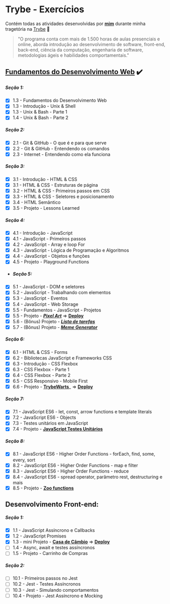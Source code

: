 # Trybe - Exercícios

Contém todas as atividades desenvolvidas por __[mim](https://www.linkedin.com/in/allan-ikeda/)__ durante minha tragetória na [Trybe](https://www.betrybe.com/) :rocket:


>"O programa conta com mais de 1.500 horas de aulas presenciais e online, aborda introdução ao desenvolvimento de software, front-end, back-end, ciência da computação, engenharia de software, metodologias ágeis e habilidades comportamentais."

##  __[Fundamentos do Desenvolvimento Web](https://github.com/AllanIkeda/trybe-exercicios/tree/main/fundamentos)__ ✔️

##### Seção 1:
- [X] 1.3 - Fundamentos do Desenvolvimento Web
- [X] 1.3 - Introdução - Unix & Shell
- [X] 1.3 - Unix & Bash - Parte 1
- [X] 1.4 - Unix & Bash - Parte 2

##### Seção 2:
- [X] 2.1 - Git & GitHub  - O que é e para que serve
- [X] 2.2 - Git & GitHub - Entendendo os comandos
- [X] 2.3 - Internet - Entendendo como ela funciona

##### Seção 3:
- [X] 3.1 - Introdução - HTML & CSS
- [X] 3.1 - HTML & CSS - Estruturas de página
- [X] 3.2 - HTML & CSS - Primeiros passos em CSS
- [X] 3.3 - HTML & CSS - Seletores e posicionamento
- [X] 3.4 - HTML Semântico
- [X] 3.5 - Projeto - Lessons Learned

##### Seção 4:
- [X] 4.1 - Introdução - JavaScript
- [X] 4.1 - JavaScript - Primeiros passos
- [X] 4.2 - JavaScript - Array e loop For
- [X] 4.3 - JavaScript - Lógica de Programação e Algoritmos
- [X] 4.4 - JavaScript - Objetos e funções
- [X] 4.5 - Projeto - Playground Functions

- ##### Seção 5:
- [X] 5.1 - JavaScript - DOM e seletores
- [X] 5.2 - JavaScript - Trabalhando com elementos
- [X] 5.3 - JavaScript - Eventos
- [X] 5.4 - JavaScript - Web Storage
- [X] 5.5 - Fundamentos - JavaScript - Projetos
- [X] 5.5 - Projeto - ___[Pixel Art](https://github.com/tryber/sd-027-a-project-pixels-art/tree/allan-ikeda-project-pixels-art)___  => __[Deploy](https://project-pixels-art-two.vercel.app/)__
- [X] 5.6 - (Bônus) Projeto - ___[Lista de tarefas](https://github.com/tryber/sd-027-a-project-todo-list/tree/allan-ikeda-todo-list-project)___
- [X] 5.7 - (Bônus) Projeto - ___[Meme Generator](https://github.com/tryber/sd-027-a-project-meme-generator/tree/allan-ikeda-meme-generator-project)___

##### Seção 6:
- [X] 6.1 - HTML & CSS - Forms
- [X] 6.2 - Bibliotecas JavaScript e Frameworks CSS
- [X] 6.3 - Introdução - CSS Flexbox
- [X] 6.3 - CSS Flexbox - Parte 1
- [X] 6.4 - CSS Flexbox - Parte 2
- [X] 6.5 - CSS Responsivo - Mobile First
- [X] 6.6 - Projeto - __[TrybeWarts](https://github.com/tryber/sd-027-a-project-trybewarts/tree/allan-ikeda-trybewarts)___ => __[Deploy](https://project-pixels-art-two.vercel.app/)__

##### Seção 7:
- [X] 7.1 - JavaScript ES6 - let, const, arrow functions e template literals
- [X] 7.2 - JavaScript ES6 - Objects
- [X] 7.3 - Testes unitários em JavaScript
- [X] 7.4 - Projeto - __[JavaScript Testes Unitários](https://github.com/tryber/sd-027-a-project-js-unit-tests/tree/allan-ikeda-js-unit-tests)__

##### Seção 8:
- [X] 8.1 - JavaScript ES6 - Higher Order Functions - forEach, find, some, every, sort
- [X] 8.2 - JavaScript ES6 - Higher Order Functions - map e filter
- [x] 8.3 - JavaScript ES6 - Higher Order Functions - reduce
- [x] 8.4 - JavaScript ES6 - spread operator, parâmetro rest, destructuring e mais
- [X] 8.5 - Projeto - __[Zoo functions](https://github.com/tryber/sd-027-a-project-zoo-functions/tree/allan-ikeda-zoo-functions-project)__

## Desenvolvimento Front-end:

##### Seção 1:
- [X] 1.1 - JavaScript Assíncrono e Callbacks
- [X] 1.2 - JavaScript Promises
- [X] 1.3 - mini Projeto - __[Casa de Câmbio](https://github.com/AllanIkeda/exercise-casa-de-cambio )__ => __[Deploy](https://exercise-casa-de-cambio-ruddy.vercel.app/)__ 
- [ ] 1.4 - Async, await e testes assíncronos
- [ ] 1.5 - Projeto - Carrinho de Compras

##### Seção 2:
- [ ] 10.1 - Primeiros passos no Jest
- [ ] 10.2 - Jest - Testes Assíncronos
- [ ] 10.3 - Jest - Simulando comportamentos
- [ ] 10.4 - Projeto - Jest Assíncrono e Mocking
